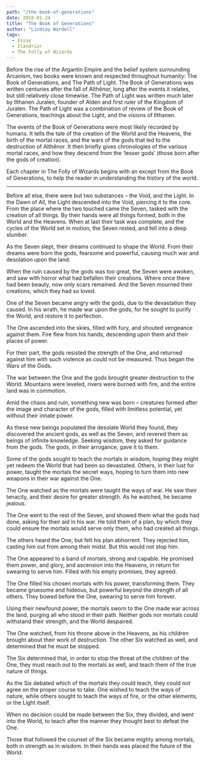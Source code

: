 ```yaml
---
path: "/the-book-of-generations"
date: 2018-01-24
title: "The Book of Generations"
author: "Lindsay Wardell"
tags:
  - Essay
  - Ilandrior
  - The Folly of Wizards
---
```

Before the rise of the Argantin Empire and the belief system surrounding Arcanism, two books were known and respected throughout humanity: The Book of Generations, and The Path of Light. The Book of Generations was written centuries after the fall of Althênor, long after the events it relates, but still relatively close timewise. The Path of Light was written much later by Ilthanen Juralen, founder of Alden and first ruler of the Kingdom of Juralen. The Path of Light was a combination of review of the Book of Generations, teachings about the Light, and the visions of Ilthanen.

The events of the Book of Generations were most likely recorded by humans. It tells the tale of the creation of the World and the Heavens, the birth of the mortal races, and the wars of the gods that led to the destruction of Althênor. It then briefly gives chronologies of the various mortal races, and how they descend from the ‘lesser gods’ (those born after the gods of creation).

Each chapter in The Folly of Wizards begins with an except from the Book of Generations, to help the reader in understanding the history of the world.

* * *

Before all else, there were but two substances – the Void, and the Light. In the Dawn of All, the Light descended into the Void, piercing it to the core. From the place where the two touched came the Seven, tasked with the creation of all things. By their hands were all things formed, both in the World and the Heavens. When at last their task was complete, and the cycles of the World set in motion, the Seven rested, and fell into a deep slumber.

As the Seven slept, their dreams continued to shape the World. From their dreams were born the gods, fearsome and powerful, causing much war and desolation upon the land.

When the ruin caused by the gods was too great, the Seven were awoken, and saw with horror what had befallen their creations. Where once there had been beauty, now only scars remained. And the Seven mourned their creations, which they had so loved.

One of the Seven became angry with the gods, due to the devastation they caused. In his wrath, he made war upon the gods, for he sought to purify the World, and restore it to perfection.

The One ascended into the skies, filled with fury, and shouted vengeance against them. Fire flew from his hands, descending upon them and their places of power.

For their part, the gods resisted the strength of the One, and returned against him with such violence as could not be measured. Thus began the Wars of the Gods.

The war between the One and the gods brought greater destruction to the World. Mountains were leveled, rivers were burned with fire, and the entire land was in commotion.

Amid the chaos and ruin, something new was born – creatures formed after the image and character of the gods, filled with limitless potential, yet without their innate power.

As these new beings populated the desolate World they found, they discovered the ancient gods, as well as the Seven, and revered them as beings of infinite knowledge. Seeking wisdom, they asked for guidance from the gods. The gods, in their arrogance, gave it to them.

Some of the gods sought to teach the mortals in wisdom, hoping they might yet redeem the World that had been so devastated. Others, in their lust for power, taught the mortals the secret ways, hoping to turn them into new weapons in their war against the One.

The One watched as the mortals were taught the ways of war. He saw their tenacity, and their desire for greater strength. As he watched, he became jealous.

The One went to the rest of the Seven, and showed them what the gods had done, asking for their aid in his war. He told them of a plan, by which they could ensure the mortals would serve only them, who had created all things.

The others heard the One, but felt his plan abhorrent. They rejected him, casting him out from among their midst. But this would not stop him.

The One appeared to a band of mortals, strong and capable. He promised them power, and glory, and ascension into the Heavens, in return for swearing to serve him. Filled with his empty promises, they agreed.

The One filled his chosen mortals with his power, transforming them. They became gruesome and hideous, but powerful beyond the strength of all others. They bowed before the One, swearing to serve him forever.

Using their newfound power, the mortals sworn to the One made war across the land, purging all who stood in their path. Neither gods nor mortals could withstand their strength, and the World despaired.

The One watched, from his throne above in the Heavens, as his children brought about their work of destruction. The other Six watched as well, and determined that he must be stopped.

The Six determined that, in order to stop the threat of the children of the One, they must reach out to the mortals as well, and teach them of the true nature of things.

As the Six debated which of the mortals they could teach, they could not agree on the proper course to take. One wished to teach the ways of nature, while others sought to teach the ways of fire, or the other elements, or the Light itself.

When no decision could be made between the Six, they divided, and went into the World, to teach after the manner they thought best to defeat the One.

Those that followed the counsel of the Six became mighty among mortals, both in strength as in wisdom. In their hands was placed the future of the World.
